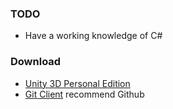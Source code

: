 ### TODO
* Have a working knowledge of C#

### Download
* [Unity 3D Personal Edition](https://unity3d.com/)
* [Git Client](https://git-scm.com/downloads/guis) recommend Github
